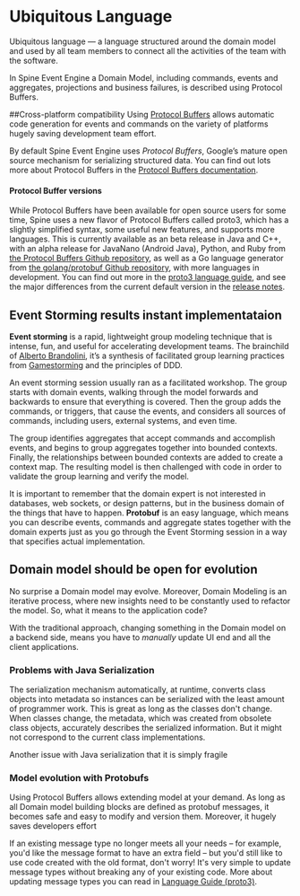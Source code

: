 # Ubiquitous Language

Ubiquitous language — a language structured around the domain model and used by all team members to connect all the activities of the team with the software.

In Spine Event Engine a Domain Model, including commands, events and aggregates, projections and business failures, is described using Protocol Buffers.

##Cross-platform compatibility
Using [Protocol Buffers](https://developers.google.com/protocol-buffers/docs/overview) allows automatic code generation for events and commands on the variety of platforms hugely saving development team effort.

By default Spine Event Engine uses *Protocol Buffers*, Google’s mature open source mechanism for serializing structured data. You can find out lots more about Protocol Buffers in the [Protocol Buffers documentation](https://developers.google.com/protocol-buffers/docs/overview).

#### Protocol Buffer versions

While Protocol Buffers have been available for open source users for some time, Spine uses a new flavor of Protocol Buffers called proto3, which has a slightly simplified syntax, some useful new features, and supports more languages. This is currently available as an beta release in Java and C++, with an alpha release for JavaNano (Android Java), Python, and Ruby from [the Protocol Buffers Github repository](https://github.com/google/protobuf/releases), as well as a Go language generator from [the golang/protobuf Github repository](https://github.com/golang/protobuf), with more languages in development. You can find out more in the [proto3 language guide](https://developers.google.com/protocol-buffers/docs/proto3), and see the major differences from the current default version in the [release notes](https://github.com/google/protobuf/releases).


## Event Storming results instant implementataion
**Event storming** is a rapid, lightweight group modeling technique that is intense, fun, and useful for accelerating development teams. The brainchild of [Alberto Brandolini](https://skillsmatter.com/members/ziobrando#overview), it’s a synthesis of facilitated group learning practices from [Gamestorming](http://gamestorming.com/) and the principles of DDD.

An event storming session usually ran as a facilitated workshop. The group starts with domain events, walking through the model forwards and backwards to ensure that everything is covered. Then the group adds the commands, or triggers, that cause the events, and considers all sources of commands, including users, external systems, and even time.

The group identifies aggregates that accept commands and accomplish events, and begins to group aggregates together into bounded contexts. Finally, the relationships between bounded contexts are added to create a context map. The resulting model is then challenged with code in order to validate the group learning and verify the model.

It is important to remember that the domain expert is not interested in databases, web sockets, or design patterns, but in the business domain of the things that have to happen. 
**Protobuf** is an easy language, which means you can describe events, commands and aggregate states together with the domain experts just as you go through the Event Storming session in a way that specifies actual implementation.

## Domain model should be open for evolution 

No surprise a Domain model may evolve. Moreover, Domain Modeling is an iterative process, where new insights need to be constantly used to refactor the model. So, what it means to the application code? 

With the traditional approach, changing something in the Domain model on a backend side, means you have to *manually* update UI end and all the client applications.

### Problems with Java Serialization

The serialization mechanism automatically, at runtime, converts class objects into metadata so instances can be serialized with the least amount of programmer work.
This is great as long as the classes don't change. When classes change, the metadata, which was created from obsolete class objects, accurately describes the serialized information. But it might not correspond to the current class implementations.

Another issue with Java serialization that it is simply fragile

### Model evolution with Protobufs
Using Protocol Buffers allows extending model at your demand. As long as all Domain model building blocks are defined as protobuf messages, it becomes safe and easy to modify and version them. Moreover, it hugely saves developers effort

If an existing message type no longer meets all your needs – for example, you'd like the message format to have an extra field – but you'd still like to use code created with the old format, don't worry! It's very simple to update message types without breaking any of your existing code. 
More about updating message types you can read in [
Language Guide (proto3)](https://developers.google.com/protocol-buffers/docs/proto3#updating).